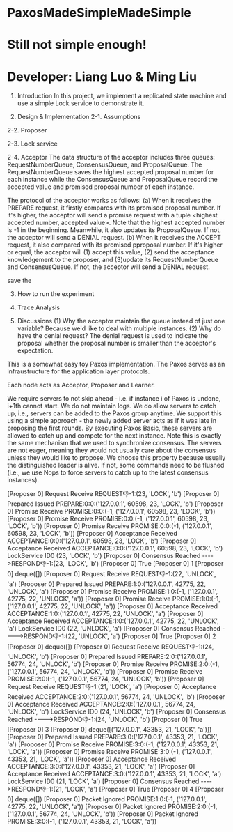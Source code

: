 # PaxosMadeSimpleMadeSimple
# Still not simple enough!
# Developer: Liang Luo & Ming Liu

1. Introduction
In this project, we implement a replicated state machine and use a simple Lock service to demonstrate it.

2. Design & Implementation
2-1. Assumptions

2-2. Proposer

2-3. Lock service

2-4. Acceptor
The data structure of the acceptor includes three queues: RequestNumberQueue, ConsensusQueue, and ProposalQueue. The RequestNumberQueue saves the highest accepted proposal number for each instance while the ConsensusQueue and ProposalQueue record the accepted value and promised proposal number of each instance.

The protocol of the acceptor works as follows:
(a) When it receives the PREPARE request, it firstly compares with its promised proposal number. If it's higher, the acceptor will send a promise request with a tuple <highest accepted number, accepted value>. Note that the highest accepted number is -1 in the beginning. Meanwhile, it also updates its ProposalQueue. If not, the acceptor will send a DENIAL request.
(b) When it receives the ACCEPT request, it also compared with its promised pproposal number. If it's higher or equal, the acceptor will (1) accept this value, (2) send the acceptance knowledgement to the proposer, and (3)update its RequestNumberQueue and ConsensusQueue. If not, the acceptor will send a DENIAL request.


 save the 

3. How to run the experiment

4. Trace Analysis

5. Discussions
(1) Why the acceptor maintain the queue instead of just one variable?
Because we'd like to deal with multiple instances.
(2) Why do have the denial request?
The denial request is used to indicate the proposal whether the proposal number is smaller than the acceptor's expectation.


This is a somewhat easy toy Paxos implementation.
The Paxos serves as an infraustructure for the application layer protocols.

Each node acts as Acceptor, Proposer and Learner.

We require servers to not skip ahead - i.e. if instance i of Paxos is undone, i+1th cannot start.
We do not maintain logs.
We do allow servers to catch up, i.e., servers can be added to the Paxos group anytime. We support this using a simple approach - the newly added server acts as if it was late in proposing the first rounds. By executing Paxos Basic, these servers are allowed to catch up and compete for the next instance. Note this is exactly the same mechanism that we used to synchronize consensus.
The servers are not eager, meaning they would not usually care about the consensus unless they would like to propose. We choose this property because usually the distinguished leader is alive. If not, some commands need to be flushed (i.e., we use Nops to force servers to catch up to the latest consensus instances).


[Proposer 0] Request Receive REQUEST:-1:-1:(23, 'LOCK', 'b')
[Proposer 0] Prepared Issued PREPARE:0:0:('127.0.0.1', 60598, 23, 'LOCK', 'b')
[Proposer 0] Promise Receive PROMISE:0:0:(-1, ('127.0.0.1', 60598, 23, 'LOCK', 'b'))
[Proposer 0] Promise Receive PROMISE:0:0:(-1, ('127.0.0.1', 60598, 23, 'LOCK', 'b'))
[Proposer 0] Promise Receive PROMISE:0:0:(-1, ('127.0.0.1', 60598, 23, 'LOCK', 'b'))
[Proposer 0] Acceptance Received ACCEPTANCE:0:0:('127.0.0.1', 60598, 23, 'LOCK', 'b')
[Proposer 0] Acceptance Received ACCEPTANCE:0:0:('127.0.0.1', 60598, 23, 'LOCK', 'b')
LockService ID0 (23, 'LOCK', 'b')
[Proposer 0] Consensus Reached ---->RESPOND:-1:-1:(23, 'LOCK', 'b')
[Proposer 0] True
[Proposer 0] 1
[Proposer 0] deque([])
[Proposer 0] Request Receive REQUEST:-1:-1:(22, 'UNLOCK', 'a')
[Proposer 0] Prepared Issued PREPARE:1:0:('127.0.0.1', 42775, 22, 'UNLOCK', 'a')
[Proposer 0] Promise Receive PROMISE:1:0:(-1, ('127.0.0.1', 42775, 22, 'UNLOCK', 'a'))
[Proposer 0] Promise Receive PROMISE:1:0:(-1, ('127.0.0.1', 42775, 22, 'UNLOCK', 'a'))
[Proposer 0] Acceptance Received ACCEPTANCE:1:0:('127.0.0.1', 42775, 22, 'UNLOCK', 'a')
[Proposer 0] Acceptance Received ACCEPTANCE:1:0:('127.0.0.1', 42775, 22, 'UNLOCK', 'a')
LockService ID0 (22, 'UNLOCK', 'a')
[Proposer 0] Consensus Reached ---->RESPOND:-1:-1:(22, 'UNLOCK', 'a')
[Proposer 0] True
[Proposer 0] 2
[Proposer 0] deque([])
[Proposer 0] Request Receive REQUEST:-1:-1:(24, 'UNLOCK', 'b')
[Proposer 0] Prepared Issued PREPARE:2:0:('127.0.0.1', 56774, 24, 'UNLOCK', 'b')
[Proposer 0] Promise Receive PROMISE:2:0:(-1, ('127.0.0.1', 56774, 24, 'UNLOCK', 'b'))
[Proposer 0] Promise Receive PROMISE:2:0:(-1, ('127.0.0.1', 56774, 24, 'UNLOCK', 'b'))
[Proposer 0] Request Receive REQUEST:-1:-1:(21, 'LOCK', 'a')
[Proposer 0] Acceptance Received ACCEPTANCE:2:0:('127.0.0.1', 56774, 24, 'UNLOCK', 'b')
[Proposer 0] Acceptance Received ACCEPTANCE:2:0:('127.0.0.1', 56774, 24, 'UNLOCK', 'b')
LockService ID0 (24, 'UNLOCK', 'b')
[Proposer 0] Consensus Reached ---->RESPOND:-1:-1:(24, 'UNLOCK', 'b')
[Proposer 0] True
[Proposer 0] 3
[Proposer 0] deque([('127.0.0.1', 43353, 21, 'LOCK', 'a')])
[Proposer 0] Prepared Issued PREPARE:3:0:('127.0.0.1', 43353, 21, 'LOCK', 'a')
[Proposer 0] Promise Receive PROMISE:3:0:(-1, ('127.0.0.1', 43353, 21, 'LOCK', 'a'))
[Proposer 0] Promise Receive PROMISE:3:0:(-1, ('127.0.0.1', 43353, 21, 'LOCK', 'a'))
[Proposer 0] Acceptance Received ACCEPTANCE:3:0:('127.0.0.1', 43353, 21, 'LOCK', 'a')
[Proposer 0] Acceptance Received ACCEPTANCE:3:0:('127.0.0.1', 43353, 21, 'LOCK', 'a')
LockService ID0 (21, 'LOCK', 'a')
[Proposer 0] Consensus Reached ---->RESPOND:-1:-1:(21, 'LOCK', 'a')
[Proposer 0] True
[Proposer 0] 4
[Proposer 0] deque([])
[Proposer 0] Packet Ignored PROMISE:1:0:(-1, ('127.0.0.1', 42775, 22, 'UNLOCK', 'a'))
[Proposer 0] Packet Ignored PROMISE:2:0:(-1, ('127.0.0.1', 56774, 24, 'UNLOCK', 'b'))
[Proposer 0] Packet Ignored PROMISE:3:0:(-1, ('127.0.0.1', 43353, 21, 'LOCK', 'a'))

